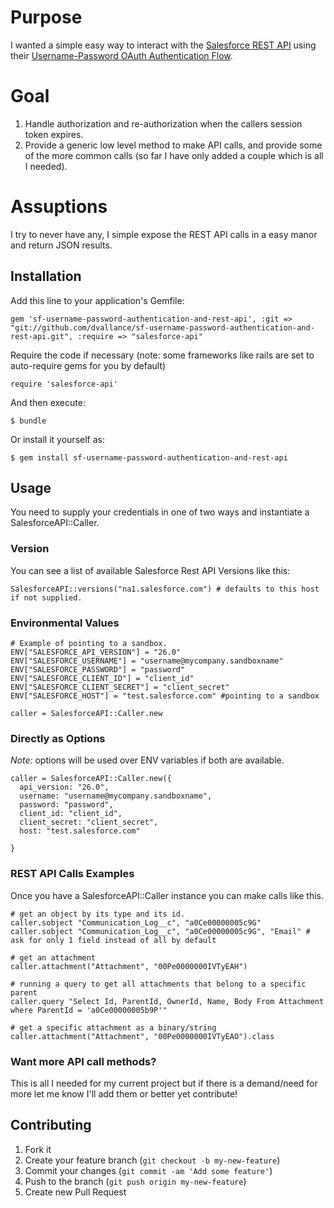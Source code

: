 # Purpose

I wanted a simple easy way to interact with the [Salesforce REST API](http://www.salesforce.com/us/developer/docs/api_rest/index_Left.htm) using their [Username-Password OAuth Authentication Flow](http://www.salesforce.com/us/developer/docs/api_rest/Content/intro_understanding_username_password_oauth_flow.htm).

# Goal

1. Handle authorization and re-authorization when the callers session token expires.
2. Provide a generic low level method to make API calls, and provide some of the more common calls (so far I have only added a couple which is all I needed).

# Assuptions

I try to never have any, I simple expose the REST API calls in a easy manor and return JSON results.

## Installation

Add this line to your application's Gemfile:

    gem 'sf-username-password-authentication-and-rest-api', :git => "git://github.com/dvallance/sf-username-password-authentication-and-rest-api.git", :require => "salesforce-api" 

Require the code if necessary (note: some frameworks like rails are set to auto-require gems for you by default)

    require 'salesforce-api'

And then execute:

    $ bundle

Or install it yourself as:

    $ gem install sf-username-password-authentication-and-rest-api

## Usage

You need to supply your credentials in one of two ways and instantiate a SalesforceAPI::Caller.

### Version

You can see a list of available Salesforce Rest API Versions like this:

    SalesforceAPI::versions("na1.salesforce.com") # defaults to this host if not supplied.

### Environmental Values
    
    # Example of pointing to a sandbox.
    ENV["SALESFORCE_API_VERSION"] = "26.0" 
    ENV["SALESFORCE_USERNAME"] = "username@mycompany.sandboxname"
    ENV["SALESFORCE_PASSWORD"] = "password"
    ENV["SALESFORCE_CLIENT_ID"] = "client_id"
    ENV["SALESFORCE_CLIENT_SECRET"] = "client_secret"
    ENV["SALESFORCE_HOST"] = "test.salesforce.com" #pointing to a sandbox

    caller = SalesforceAPI::Caller.new

### Directly as Options

_Note:_ options will be used over ENV variables if both are available.

    caller = SalesforceAPI::Caller.new({
      api_version: "26.0",
      username: "username@mycompany.sandboxname",
      password: "password",
      client_id: "client_id", 
      client_secret: "client_secret",
      host: "test.salesforce.com"

    }

### REST API Calls Examples

Once you have a SalesforceAPI::Caller instance you can make calls like this.
    
    # get an object by its type and its id.
    caller.sobject "Communication_Log__c", "a0Ce00000005c9G" 
    caller.sobject "Communication_Log__c", "a0Ce00000005c9G", "Email" # ask for only 1 field instead of all by default 

    # get an attachment
    caller.attachment("Attachment", "00Pe0000000IVTyEAH")
    
    # running a query to get all attachments that belong to a specific parent
    caller.query "Select Id, ParentId, OwnerId, Name, Body From Attachment where ParentId = 'a0Ce00000005b9P'"

    # get a specific attachment as a binary/string
    caller.attachment("Attachment", "00Pe0000000IVTyEAO").class

### Want more API call methods?

This is all I needed for my current project but if there is a demand/need for more let me know I'll add them or better yet contribute!

## Contributing

1. Fork it
2. Create your feature branch (`git checkout -b my-new-feature`)
3. Commit your changes (`git commit -am 'Add some feature'`)
4. Push to the branch (`git push origin my-new-feature`)
5. Create new Pull Request
